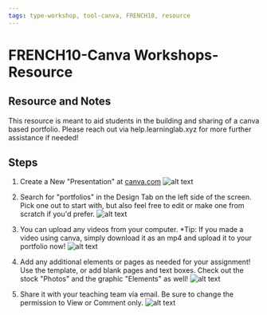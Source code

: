 ```yaml
---
tags: type-workshop, tool-canva, FRENCH10, resource
---
```


# FRENCH10-Canva Workshops-Resource

## Resource and Notes
This resource is meant to aid students in the building and sharing of a canva based portfolio. Please reach out via help.learninglab.xyz for more further assistance if needed!

## Steps

1. Create a New "Presentation" at [canva.com](https://www.canva.com/)
![alt text](https://files.slack.com/files-pri/T0HTW3H0V-F063CH1HXJ5/canva-portfolio-1_360.gif?pub_secret=c08d99b110)

2. Search for "portfolios" in the Design Tab on the left side of the screen. Pick one out to start with, but also feel free to edit or make one from scratch if you'd prefer.
![alt text](https://files.slack.com/files-pri/T0HTW3H0V-F062X14BQJZ/c-p-2_360.gif?pub_secret=92f6640b41)

3. You can upload any videos from your computer. *Tip: If you made a video using canva, simply download it as an mp4 and upload it to your portfolio now!
![alt text](https://files.slack.com/files-pri/T0HTW3H0V-F062ZV5JJAE/c-p-3_360.gif?pub_secret=8e7094c7fa)

4. Add any additional elements or pages as needed for your assignment! Use the template, or add blank pages and text boxes. Check out the stock "Photos" and the graphic "Elements" as well!
![alt text](https://files.slack.com/files-pri/T0HTW3H0V-F0630276R5Y/french-10_360.gif?pub_secret=0ebd259041)

5. Share it with your teaching team via email. Be sure to change the permission to View or Comment only.
![alt text](https://files.slack.com/files-pri/T0HTW3H0V-F062TGTSHUN/share_360.gif?pub_secret=e157f7d383)

